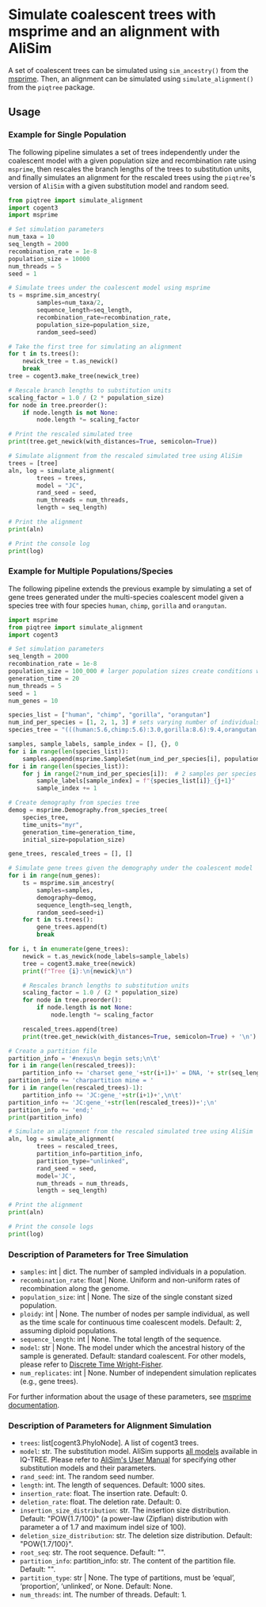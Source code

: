 # Simulate coalescent trees with msprime and an alignment with AliSim

A set of coalescent trees can be simulated using `sim_ancestry()` from the [msprime](https://github.com/tskit-dev/msprime). Then, an alignment can be simulated using `simulate_alignment()` from the `piqtree` package.

## Usage

### Example for Single Population

The following pipeline simulates a set of trees independently under the coalescent model with a given population size and recombination rate using `msprime`, then rescales the branch lengths of the trees to substitution units, and finally simulates an alignment for the rescaled trees using the `piqtree`'s version of `AliSim` with a given substitution model and random seed.

```python
from piqtree import simulate_alignment
import cogent3
import msprime

# Set simulation parameters
num_taxa = 10
seq_length = 2000
recombination_rate = 1e-8
population_size = 10000
num_threads = 5
seed = 1

# Simulate trees under the coalescent model using msprime
ts = msprime.sim_ancestry(
        samples=num_taxa/2,
        sequence_length=seq_length,
        recombination_rate=recombination_rate,
        population_size=population_size,
        random_seed=seed)

# Take the first tree for simulating an alignment
for t in ts.trees():
    newick_tree = t.as_newick()
    break
tree = cogent3.make_tree(newick_tree)

# Rescale branch lengths to substitution units
scaling_factor = 1.0 / (2 * population_size)
for node in tree.preorder():
    if node.length is not None:
        node.length *= scaling_factor

# Print the rescaled simulated tree
print(tree.get_newick(with_distances=True, semicolon=True))

# Simulate alignment from the rescaled simulated tree using AliSim
trees = [tree]
aln, log = simulate_alignment(
        trees = trees,
        model = "JC",
        rand_seed = seed,
        num_threads = num_threads,
        length = seq_length)

# Print the alignment
print(aln)

# Print the console log
print(log)

```

### Example for Multiple Populations/Species

The following pipeline extends the previous example by simulating a set of gene trees generated under the multi-species coalescent model given a species tree with four species `human`, `chimp`, `gorilla` and `orangutan`. 


```python
import msprime
from piqtree import simulate_alignment
import cogent3

# Set simulation parameters
seq_length = 2000
recombination_rate = 1e-8
population_size = 100_000 # larger population sizes create conditions with more gene tree discordance
generation_time = 20
num_threads = 5
seed = 1
num_genes = 10

species_list = ["human", "chimp", "gorilla", "orangutan"]
num_ind_per_species = [1, 2, 1, 3] # sets varying number of individuals per species
species_tree = "(((human:5.6,chimp:5.6):3.0,gorilla:8.6):9.4,orangutan:18.0)"

samples, sample_labels, sample_index = [], {}, 0
for i in range(len(species_list)):
    samples.append(msprime.SampleSet(num_ind_per_species[i], population=species_list[i], time=0))
for i in range(len(species_list)):
    for j in range(2*num_ind_per_species[i]):  # 2 samples per species
        sample_labels[sample_index] = f"{species_list[i]}_{j+1}"
        sample_index += 1

# Create demography from species tree
demog = msprime.Demography.from_species_tree(
    species_tree,
    time_units="myr",
    generation_time=generation_time,
    initial_size=population_size)

gene_trees, rescaled_trees = [], []

# Simulate gene trees given the demography under the coalescent model
for i in range(num_genes):
    ts = msprime.sim_ancestry(
        samples=samples,
        demography=demog,
        sequence_length=seq_length,
        random_seed=seed+i)
    for t in ts.trees():
        gene_trees.append(t)
        break

for i, t in enumerate(gene_trees):
    newick = t.as_newick(node_labels=sample_labels)
    tree = cogent3.make_tree(newick)
    print(f"Tree {i}:\n{newick}\n")

    # Rescales branch lengths to substitution units
    scaling_factor = 1.0 / (2 * population_size)
    for node in tree.preorder():
        if node.length is not None:
            node.length *= scaling_factor

    rescaled_trees.append(tree)
    print(tree.get_newick(with_distances=True, semicolon=True) + '\n') # Prints the rescaled simulated tree

# Create a partition file
partition_info = '#nexus\n begin sets;\n\t'
for i in range(len(rescaled_trees)):
    partition_info += 'charset gene_'+str(i+1)+' = DNA, '+ str(seq_length*i+1) + '-' + str(seq_length*i+seq_length) +';\n\t'
partition_info += 'charpartition mine = '
for i in range(len(rescaled_trees)-1):
    partition_info += 'JC:gene_'+str(i+1)+',\n\t'
partition_info += 'JC:gene_'+str(len(rescaled_trees))+';\n'
partition_info += 'end;'
print(partition_info)

# Simulate an alignment from the rescaled simulated tree using AliSim
aln, log = simulate_alignment(
        trees = rescaled_trees,
        partition_info=partition_info,
        partition_type="unlinked",
        rand_seed = seed,
        model='JC',
        num_threads = num_threads,
        length = seq_length)

# Print the alignment
print(aln)

# Print the console logs
print(log)

```

### Description of Parameters for Tree Simulation
- `samples`: int | dict. The number of sampled individuals in a population.
- `recombination_rate`: float | None. Uniform and non-uniform rates of recombination along the genome.
- `population_size`: int | None. The size of the single constant sized population.
- `ploidy`: int | None. The number of nodes per sample individual, as well as the time scale for continuous time coalescent models. Default: 2, assuming diploid populations.
- `sequence_length`: int | None. The total length of the sequence.
- `model`: str | None. The model under which the ancestral history of the sample is generated. Default: standard coalescent. For other models, please refer to [Discrete Time Wright-Fisher](https://tskit.dev/msprime/docs/stable/api.html#msprime.DiscreteTimeWrightFisher).
- `num_replicates`: int | None. Number of independent simulation replicates (e.g., gene trees).

For further information about the usage of these parameters, see [msprime documentation](https://tskit.dev/msprime/docs/stable/ancestry.html).

### Description of Parameters for Alignment Simulation

- `trees`: list[cogent3.PhyloNode]. A list of cogent3 trees.
- `model`: str. The substitution model. AliSim supports [all models](https://iqtree.github.io/doc/Substitution-Models) available in IQ-TREE. Please refer to [AliSim's User Manual](https://iqtree.github.io/doc/AliSim#specifying-model-parameters) for specifying other substitution models and their parameters.
- `rand_seed`: int. The random seed number.
- `length`: int. The length of sequences. Default: 1000 sites.
- `insertion_rate`: float. The insertion rate. Default: 0.
- `deletion_rate`: float. The deletion rate. Default: 0.
- `insertion_size_distribution`: str. The insertion size distribution. Default: "POW{1.7/100}" (a power-law (Zipfian) distribution with parameter a of 1.7 and maximum indel size of 100).
- `deletion_size_distribution`: str. The deletion size distribution. Default: "POW{1.7/100}".
- `root_seq`: str. The root sequence. Default: "".
- `partition_info`: partition_info: str. The content of the partition file. Default: "".
- `partition_type`: str | None. The type of partitions,  must be ‘equal’, ‘proportion’, ‘unlinked’, or None. Default: None.
- `num_threads`: int. The number of threads. Default: 1.


